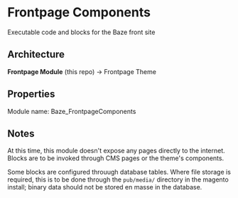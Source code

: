 # Frontpage Components
Executable code and blocks for the Baze front site

## Architecture
**Frontpage Module** (this repo) -> Frontpage Theme

## Properties
Module name: Baze_FrontpageComponents

## Notes
At this time, this module doesn't expose any pages directly to the internet. Blocks are to be invoked through CMS pages or the theme's components.

Some blocks are configured throuugh database tables. Where file storage is required, this is to be done through the `pub/media/` directory in the magento install; binary data should not be stored en masse in the database.